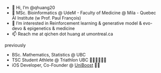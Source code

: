 <!--
**qhuang20/qhuang20** is a ✨ _special_ ✨ repository because its `README.md` (this file) appears on your GitHub profile.

Here are some ideas to get you started:

- 🔭 I’m currently working on ...
- 🌱 I’m currently learning ...
- 👯 I’m looking to collaborate on ...
- 🤔 I’m looking for help with ...
- 💬 Ask me about ...
- 📫 How to reach me: ...
- 😄 Pronouns: ...
- ⚡ Fun fact: ...
-->





- 👋 Hi, I’m @qhuang20
- 🧬 MSc. Bioinformatics @ UdeM - Faculty of Medicine @ Mila - Quebec AI Institute (w Prof. Paul François)
- 🧡 I’m interested in Reinforcement learning & generative model & evo-devo & epigenetics & medicine 
- 📫 Reach me at qichen dot huang at umontreal.ca 

previously

- BSc. Mathematics, Statistics @ UBC
- TSC Student Athlete @ Triathlon UBC 🏊‍♂️🚴‍♂️🏃‍♂️
- iOS Developer, Co-Founder @ [UniBoost](https://github.com/qhuang20/UniBoost-v2.1) 📱🚀 


